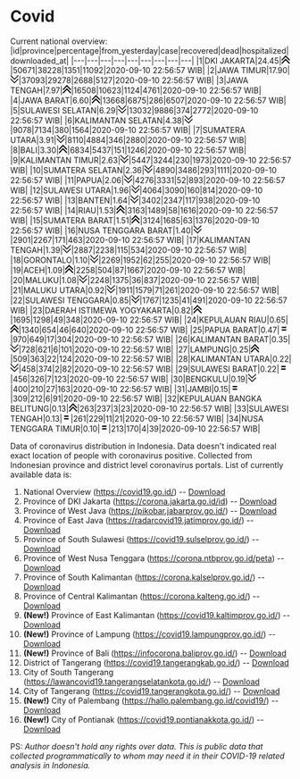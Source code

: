 # Covid
Current national overview:
|id|province|percentage|from_yesterday|case|recovered|dead|hospitalized|downloaded_at|
|---|---|---|---|---|---|---|---|---|
|1|DKI JAKARTA|24.45|![up](https://github.com/ariefrachmannn/covid/raw/master/img/rsz_img_186982.png)|50671|38228|1351|11092|2020-09-10 22:56:57 WIB|
|2|JAWA TIMUR|17.90|![down](https://github.com/ariefrachmannn/covid/raw/master/img/rsz_down.png)|37093|29278|2688|5127|2020-09-10 22:56:57 WIB|
|3|JAWA TENGAH|7.97|![up](https://github.com/ariefrachmannn/covid/raw/master/img/rsz_img_186982.png)|16508|10623|1124|4761|2020-09-10 22:56:57 WIB|
|4|JAWA BARAT|6.60|![up](https://github.com/ariefrachmannn/covid/raw/master/img/rsz_img_186982.png)|13668|6875|286|6507|2020-09-10 22:56:57 WIB|
|5|SULAWESI SELATAN|6.29|![down](https://github.com/ariefrachmannn/covid/raw/master/img/rsz_down.png)|13032|9886|374|2772|2020-09-10 22:56:57 WIB|
|6|KALIMANTAN SELATAN|4.38|![down](https://github.com/ariefrachmannn/covid/raw/master/img/rsz_down.png)|9078|7134|380|1564|2020-09-10 22:56:57 WIB|
|7|SUMATERA UTARA|3.91|![down](https://github.com/ariefrachmannn/covid/raw/master/img/rsz_down.png)|8110|4884|346|2880|2020-09-10 22:56:57 WIB|
|8|BALI|3.30|![up](https://github.com/ariefrachmannn/covid/raw/master/img/rsz_img_186982.png)|6834|5437|151|1246|2020-09-10 22:56:57 WIB|
|9|KALIMANTAN TIMUR|2.63|![down](https://github.com/ariefrachmannn/covid/raw/master/img/rsz_down.png)|5447|3244|230|1973|2020-09-10 22:56:57 WIB|
|10|SUMATERA SELATAN|2.36|![down](https://github.com/ariefrachmannn/covid/raw/master/img/rsz_down.png)|4890|3486|293|1111|2020-09-10 22:56:57 WIB|
|11|PAPUA|2.06|![down](https://github.com/ariefrachmannn/covid/raw/master/img/rsz_down.png)|4276|3331|52|893|2020-09-10 22:56:57 WIB|
|12|SULAWESI UTARA|1.96|![down](https://github.com/ariefrachmannn/covid/raw/master/img/rsz_down.png)|4064|3090|160|814|2020-09-10 22:56:57 WIB|
|13|BANTEN|1.64|![down](https://github.com/ariefrachmannn/covid/raw/master/img/rsz_down.png)|3402|2347|117|938|2020-09-10 22:56:57 WIB|
|14|RIAU|1.53|![up](https://github.com/ariefrachmannn/covid/raw/master/img/rsz_img_186982.png)|3163|1489|58|1616|2020-09-10 22:56:57 WIB|
|15|SUMATERA BARAT|1.51|![up](https://github.com/ariefrachmannn/covid/raw/master/img/rsz_img_186982.png)|3124|1685|63|1376|2020-09-10 22:56:57 WIB|
|16|NUSA TENGGARA BARAT|1.40|![down](https://github.com/ariefrachmannn/covid/raw/master/img/rsz_down.png)|2901|2267|171|463|2020-09-10 22:56:57 WIB|
|17|KALIMANTAN TENGAH|1.39|![down](https://github.com/ariefrachmannn/covid/raw/master/img/rsz_down.png)|2887|2238|115|534|2020-09-10 22:56:57 WIB|
|18|GORONTALO|1.10|![down](https://github.com/ariefrachmannn/covid/raw/master/img/rsz_down.png)|2269|1952|62|255|2020-09-10 22:56:57 WIB|
|19|ACEH|1.09|![up](https://github.com/ariefrachmannn/covid/raw/master/img/rsz_img_186982.png)|2258|504|87|1667|2020-09-10 22:56:57 WIB|
|20|MALUKU|1.08|![down](https://github.com/ariefrachmannn/covid/raw/master/img/rsz_down.png)|2248|1375|36|837|2020-09-10 22:56:57 WIB|
|21|MALUKU UTARA|0.92|![down](https://github.com/ariefrachmannn/covid/raw/master/img/rsz_down.png)|1911|1579|71|261|2020-09-10 22:56:57 WIB|
|22|SULAWESI TENGGARA|0.85|![down](https://github.com/ariefrachmannn/covid/raw/master/img/rsz_down.png)|1767|1235|41|491|2020-09-10 22:56:57 WIB|
|23|DAERAH ISTIMEWA YOGYAKARTA|0.82|![up](https://github.com/ariefrachmannn/covid/raw/master/img/rsz_img_186982.png)|1695|1298|49|348|2020-09-10 22:56:57 WIB|
|24|KEPULAUAN RIAU|0.65|![up](https://github.com/ariefrachmannn/covid/raw/master/img/rsz_img_186982.png)|1340|654|46|640|2020-09-10 22:56:57 WIB|
|25|PAPUA BARAT|0.47|![equal](https://github.com/ariefrachmannn/covid/raw/master/img/rsz_equal.png)|970|649|17|304|2020-09-10 22:56:57 WIB|
|26|KALIMANTAN BARAT|0.35|![down](https://github.com/ariefrachmannn/covid/raw/master/img/rsz_down.png)|728|621|6|101|2020-09-10 22:56:57 WIB|
|27|LAMPUNG|0.25|![up](https://github.com/ariefrachmannn/covid/raw/master/img/rsz_img_186982.png)|509|363|22|124|2020-09-10 22:56:57 WIB|
|28|KALIMANTAN UTARA|0.22|![down](https://github.com/ariefrachmannn/covid/raw/master/img/rsz_down.png)|458|374|2|82|2020-09-10 22:56:57 WIB|
|29|SULAWESI BARAT|0.22|![equal](https://github.com/ariefrachmannn/covid/raw/master/img/rsz_equal.png)|456|326|7|123|2020-09-10 22:56:57 WIB|
|30|BENGKULU|0.19|![down](https://github.com/ariefrachmannn/covid/raw/master/img/rsz_down.png)|400|210|27|163|2020-09-10 22:56:57 WIB|
|31|JAMBI|0.15|![equal](https://github.com/ariefrachmannn/covid/raw/master/img/rsz_equal.png)|309|212|6|91|2020-09-10 22:56:57 WIB|
|32|KEPULAUAN BANGKA BELITUNG|0.13|![up](https://github.com/ariefrachmannn/covid/raw/master/img/rsz_img_186982.png)|263|237|3|23|2020-09-10 22:56:57 WIB|
|33|SULAWESI TENGAH|0.13|![equal](https://github.com/ariefrachmannn/covid/raw/master/img/rsz_equal.png)|261|229|11|21|2020-09-10 22:56:57 WIB|
|34|NUSA TENGGARA TIMUR|0.10|![equal](https://github.com/ariefrachmannn/covid/raw/master/img/rsz_equal.png)|213|170|4|39|2020-09-10 22:56:57 WIB|

Data of coronavirus distribution in Indonesia. Data doesn't indicated real exact location of people with coronavirus positive. Collected from Indonesian province and district level coronavirus portals. List of currently available data is:
1. National Overview (https://covid19.go.id/) -- [Download](https://www.dropbox.com/s/66ly270fw4y76fx/covid_nasional.csv?dl=0)
2. Province of DKI Jakarta (https://corona.jakarta.go.id/id) -- [Download](https://riwayat-file-covid-19-dki-jakarta-jakartagis.hub.arcgis.com/)
3. Province of West Java (https://pikobar.jabarprov.go.id/) -- [Download](https://www.dropbox.com/s/alg0zp60fylq6cn/covid_jabar.csv?dl=0)
4. Province of East Java (https://radarcovid19.jatimprov.go.id/) -- [Download](https://www.dropbox.com/sh/e7vtgcnl4ckbvr4/AADo9UMRDZvrhHn66qTHZOvNa?dl=0)
5. Province of South Sulawesi (https://covid19.sulselprov.go.id/) -- [Download](https://www.dropbox.com/s/z5ek23lwcztj7z7/covid_sulsel.csv?dl=0)
6. Province of West Nusa Tenggara (https://corona.ntbprov.go.id/peta) -- [Download](https://www.dropbox.com/s/4p2k93n42xx0c00/covid_ntb.csv?dl=0)
7. Province of South Kalimantan (https://corona.kalselprov.go.id/) -- [Download](https://www.dropbox.com/sh/7aa2kvz8lb04pzz/AADH1Oj5oFMw2mp-D3JStPRsa?dl=0)
8. Province of Central Kalimantan (https://corona.kalteng.go.id/) -- [Download](https://www.dropbox.com/s/9q01v5r3ys2ozk4/covid_kalteng.csv?dl=0)
9. **(New!)** Province of East Kalimantan (https://covid19.kaltimprov.go.id/) -- [Download](https://www.dropbox.com/sh/qhpxj532nm80goa/AAB6ek_fp1__ieTR0TFQpfIga?dl=0)
10. **(New!)** Province of Lampung (https://covid19.lampungprov.go.id/) -- [Download](https://www.dropbox.com/s/ecuew6oa9kzwqwx/covid_lampung.csv?dl=0)
11. **(New!)** Province of Bali (https://infocorona.baliprov.go.id/) -- [Download](https://www.dropbox.com/sh/iceiwun4ufttmiu/AAC7dSRMpfTjPI1Lfzw-LeCUa?dl=0)
12. District of Tangerang (https://covid19.tangerangkab.go.id/) -- [Download](https://www.dropbox.com/sh/yxovyy6sy5bnz4p/AACZzVHinisKmz8oQWyQJ3nua?dl=0)
13. City of South Tangerang (https://lawancovid19.tangerangselatankota.go.id/) -- [Download](https://www.dropbox.com/s/zlvxo4ivswdzmle/covid_tangsel.csv?dl=0)
14. City of Tangerang (https://covid19.tangerangkota.go.id/) -- [Download](https://www.dropbox.com/s/e53224kvdrpjzy0/covid_tangkot.csv?dl=0)
15. **(New!)** City of Palembang (https://hallo.palembang.go.id/covid19/) -- [Download](https://www.dropbox.com/sh/oj17bhwhlpjht9e/AABZEG-OiaSaFvikATDx6coEa?dl=0)
16. **(New!)** City of Pontianak (https://covid19.pontianakkota.go.id/) -- [Download](https://www.dropbox.com/sh/66if3y4ly51j4sh/AADQ-zwLGa7Kz4ZzJgDw2-3na?dl=0)

PS: *Author doesn't hold any rights over data. This is public data that collected programmatically to whom may need it in their COVID-19 related analysis in Indonesia.*
